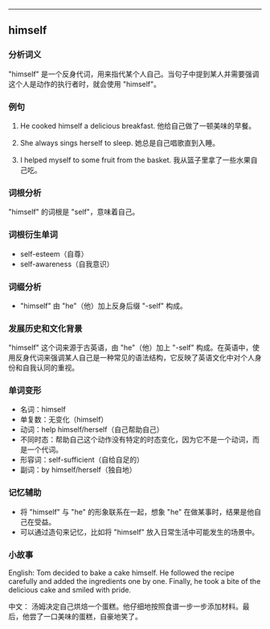 
---------------
## himself
### 分析词义
"himself" 是一个反身代词，用来指代某个人自己。当句子中提到某人并需要强调这个人是动作的执行者时，就会使用 "himself"。

### 例句
1. He cooked himself a delicious breakfast.
   他给自己做了一顿美味的早餐。

2. She always sings herself to sleep.
   她总是自己唱歌直到入睡。

3. I helped myself to some fruit from the basket.
   我从篮子里拿了一些水果自己吃。

### 词根分析
"himself" 的词根是 "self"，意味着自己。

### 词根衍生单词
- self-esteem（自尊）
- self-awareness（自我意识）

### 词缀分析
- "himself" 由 "he"（他）加上反身后缀 "-self" 构成。

### 发展历史和文化背景
"himself" 这个词来源于古英语，由 "he"（他）加上 "-self" 构成。在英语中，使用反身代词来强调某人自己是一种常见的语法结构，它反映了英语文化中对个人身份和自我认同的重视。

### 单词变形
- 名词：himself
- 单复数：无变化（himself）
- 动词：help himself/herself（自己帮助自己）
- 不同时态：帮助自己这个动作没有特定的时态变化，因为它不是一个动词，而是一个代词。
- 形容词：self-sufficient（自给自足的）
- 副词：by himself/herself（独自地）

### 记忆辅助
- 将 "himself" 与 "he" 的形象联系在一起，想象 "he" 在做某事时，结果是他自己在受益。
- 可以通过造句来记忆，比如将 "himself" 放入日常生活中可能发生的场景中。

### 小故事
English:
Tom decided to bake a cake himself. He followed the recipe carefully and added the ingredients one by one. Finally, he took a bite of the delicious cake and smiled with pride.

中文：
汤姆决定自己烘焙一个蛋糕。他仔细地按照食谱一步一步添加材料。最后，他尝了一口美味的蛋糕，自豪地笑了。

